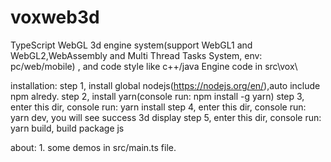 # voxweb3d
TypeScript WebGL 3d engine system(support WebGL1 and WebGL2,WebAssembly and Multi Thread Tasks System, env: pc/web/mobile) , and code style like c++/java
Engine code in src\vox\

installation:
    step 1, install global nodejs(https://nodejs.org/en/),auto include npm alredy.
    step 2, install yarn(console run: npm install -g yarn)
    step 3, enter this dir, console run: yarn install
    step 4, enter this dir, console run: yarn dev, you will see success 3d display
    step 5, enter this dir, console run: yarn build, build package js

about:
    1. some demos in src/main.ts file.
